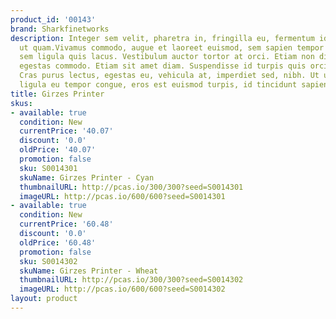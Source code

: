 ```yaml
---
product_id: '00143'
brand: Sharkfinetworks
description: Integer sem velit, pharetra in, fringilla eu, fermentum id, felis. Praesent
  ut quam.Vivamus commodo, augue et laoreet euismod, sem sapien tempor dolor, ac egestas
  sem ligula quis lacus. Vestibulum auctor tortor at orci. Etiam non diam quis arcu
  egestas commodo. Etiam sit amet diam. Suspendisse id turpis quis orci euismod consequat.
  Cras purus lectus, egestas eu, vehicula at, imperdiet sed, nibh. Ut ullamcorper,
  ligula eu tempor congue, eros est euismod turpis, id tincidunt sapien risus a quam.
title: Girzes Printer
skus:
- available: true
  condition: New
  currentPrice: '40.07'
  discount: '0.0'
  oldPrice: '40.07'
  promotion: false
  sku: S0014301
  skuName: Girzes Printer - Cyan
  thumbnailURL: http://pcas.io/300/300?seed=S0014301
  imageURL: http://pcas.io/600/600?seed=S0014301
- available: true
  condition: New
  currentPrice: '60.48'
  discount: '0.0'
  oldPrice: '60.48'
  promotion: false
  sku: S0014302
  skuName: Girzes Printer - Wheat
  thumbnailURL: http://pcas.io/300/300?seed=S0014302
  imageURL: http://pcas.io/600/600?seed=S0014302
layout: product
---
```

